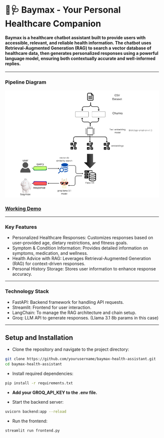 # 🤖🩺 Baymax - Your Personal Healthcare Companion

#### Baymax is a healthcare chatbot assistant built to provide users with accessible, relevant, and reliable health information. The chatbot uses Retrieval-Augmented Generation (RAG) to search a vector database of healthcare data, then generates personalized responses using a powerful language model, ensuring both contextually accurate and well-informed replies.
---------------------------------------------------------------------------------------------------------
### Pipeline Diagram
![RAG Pipeline Diagram](RAG_pipeline.png)
###  [Working Demo](https://github.com/0x-d15c0/Baymax/blob/main/DEMo%20(1).mp4)
---------------------------------------------------------------------------------------------------------


### Key Features
- Personalized Healthcare Responses: Customizes responses based on user-provided age, dietary restrictions, and fitness goals.<br>
- Symptom & Condition Information: Provides detailed information on symptoms, medication, and wellness.<br>
- Health Advice with RAG: Leverages Retrieval-Augmented Generation (RAG) for context-driven responses.<br>
- Personal History Storage: Stores user information to enhance response accuracy.<br>

----------------------------------------------------------------------------------------------------------
### Technology Stack
- FastAPI: Backend framework for handling API requests.
- Streamlit: Frontend for user interaction.
- LangChain: To manage the RAG architecture and chain setup.
- Groq: LLM API to generate responses. (Llama 3.1 8b params in this case)
----------------------------------------------------------------------------------------------------------
## Setup and Installation
- Clone the repository and navigate to the project directory:
```bash
git clone https://github.com/yourusername/baymax-health-assistant.git
cd baymax-health-assistant
```
- Install required dependencies:
```bash
pip install -r requirements.txt
```
- <b> Add your GROQ_API_KEY to the .env file. </b><br>

- Start the backend server:
```bash
uvicorn backend:app --reload
```
- Run the frontend:
```bash
streamlit run frontend.py
```
